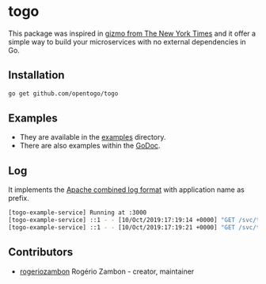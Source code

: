 # togo

This package was inspired in [gizmo from The New York Times](https://github.com/nytimes/gizmo) and it offer a simple way to build your microservices with no external dependencies in Go.

## Installation

```bash
go get github.com/opentogo/togo
```

## Examples

* They are available in the [examples](https://github.com/opentogo/togo/tree/master/examples) directory.
* There are also examples within the [GoDoc](https://godoc.org/github.com/opentogo/togo/examples).

## Log

It implements the [Apache combined log format](https://httpd.apache.org/docs/2.2/logs.html#combined) with application name as prefix.

```bash
[togo-example-service] Running at :3000
[togo-example-service] ::1 - - [10/Oct/2019:17:19:14 +0000] "GET /svc/togo HTTP/1.1" 404 19 "-" "curl/7.54.0" 0.0000
[togo-example-service] ::1 - - [10/Oct/2019:17:19:21 +0000] "GET /svc/togo/cats HTTP/1.1" 200 39 "-" "curl/7.54.0" 0.0001
```

## Contributors

- [rogeriozambon](https://github.com/rogeriozambon) Rogério Zambon - creator, maintainer
